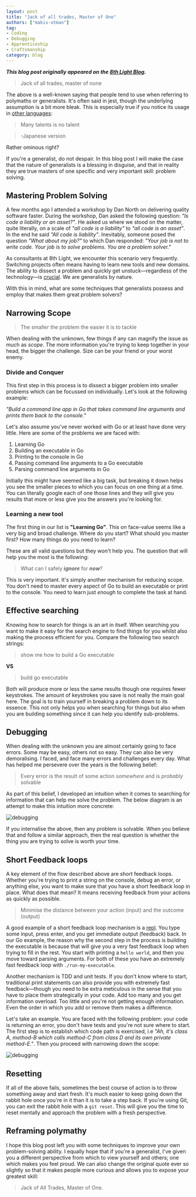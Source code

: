 ```yaml
---
layout: post
title: "Jack of all trades, Master of One"
authors: ["makis-otman"]
tag:
- Coding
- Debugging
- Apprenticeship
- Craftsmanship
category: blog
---
```


___This blog post originally appeared on the [8th Light Blog](https://8thlight.com/blog/makis-otman/2018/10/30/master-of-one.html).___

> Jack of all trades, master of none

The above is a well-known saying that people tend to use when referring to
polymaths or generalists. It's often said in jest, though the underlying
assumption is a bit more bleak. This is especially true if you notice its usage in [other
languages](https://en.wikipedia.org/wiki/Jack_of_all_trades,_master_of_none#In_other_languages):

> Many talents is no talent

> -Japanese version

Rather ominous right?

If you're a generalist, do not despair. In this blog post I will make the
case that the nature of generalists is a blessing in disguise, and that in
reality they are true masters of one specific and very important skill:
problem solving.

## Mastering Problem Solving

A few months ago I attended a workshop by Dan North on delivering quality
software faster. During the workshop, Dan asked the following question: _"Is
code a liability or an asset?"_. He asked us where we stood on the matter,
quite literally, on a scale of _"all code is a liability"_ to _"all code is an
asset"_. In the end he said _"All code is liability"_. Inevitably, someone
posed the question _"What about my job?"_ to which Dan responded: _"Your job is not to write code. Your job is to solve problems. You are a problem solver."_

As consultants at 8th Light, we encounter this scenario very frequently.
Switching projects often means having to learn new tools and new domains.
The ability to dissect a problem and quickly get unstuck—regardless of the technology—is
[crucial](https://twitter.com/ctford/status/1016425570513678336). We are
generalists by nature.

With this in mind, what are some techniques that generalists possess and
employ that makes them great problem solvers?

## Narrowing Scope

> The smaller the problem the easier it is to tackle

When dealing with the unknown, few things if any can magnify the issue as
much as _scope_. The more information you're trying to keep
together in your head, the bigger the challenge. Size can be your
friend or your worst enemy.

### Divide and Conquer

This first step in this process is to dissect a bigger problem into smaller
problems which can be focussed on individually. Let's look at the following example:

_"Build a command line app in Go that takes command line arguments and prints them
back to the console."_

Let's also assume you've never worked with Go or at least have done very little.
Here are some of the problems we are faced with:

1. Learning Go
2. Building an executable in Go
3. Printing to the console in Go
4. Passing command line arguments to a Go executable
5. Parsing command line arguments in Go

Initially this might have seemed like a big task, but breaking it down helps
you see the smaller pieces to which you can focus on one thing at a time.
You can literally google each of one those lines and they will give you results
that more or less give you the answers you're looking for.

### Learning a new tool

The first thing in our list is **"Learning Go"**. This on face-value seems like a
very big and broad challenge. Where do you start? What should you
master first? How many things do you need to learn?

These are all valid questions but they won't help you. The question that
will help you the most is the following:

> What can I safely _**ignore**_ for _**now**_?

This is very important. It's simply another mechanism for reducing scope.
You don't need to master every aspect of Go to build an executable or
print to the console. You need to learn just _enough_ to complete the task at hand.

## Effective searching

Knowing how to search for things is an art in itself. When searching you
want to make it easy for the search engine to find things for you whilst
also making the process efficient for you. Compare the following two search
strings:

> show me how to build a Go executable

**VS**

> build go executable

Both will produce more or less the same results though one requires fewer
keystrokes. The amount of keystrokes you save is not really the main goal
here. The goal is to train yourself in breaking a problem down to its
essence. This not only helps you when searching for things but also when
you are building something since it can help you identify sub-problems.

## Debugging

When dealing with the unknown you are almost certainly going to face
errors. Some may be easy, others not so easy. They can also be very
demoralising. I faced, and face many errors and challenges every day. What
has helped me persevere over the years is the following belief:

> Every error is the result of some action *somewhere* and is *probably* solvable

As part of this belief, I developed an intuition when it comes to searching
for information that can help me solve the problem. The below diagram is an
attempt to make this intuition more concrete:

![debugging](/assets/searching.png)

If you internalise the above, then any problem is solvable. When you believe
that and follow a similar approach, then the real question is whether the
thing you are trying to solve is worth your time.

## Short Feedback loops

A key element of the flow described above are short feedback loops.
Whether you're trying to print a string on the console, debug an error, or
anything else, you want to make sure that you have a short feedback loop in
place. What does that mean? It means receiving feedback from your actions
as quickly as possible.

> Minimise the distance between your action (input) and the outcome (output)

A good example of a short feedback loop mechanism is a
[repl](https://en.wikipedia.org/wiki/Read%E2%80%93eval%E2%80%93print_loop).
You type some input, press enter, and you get immediate output (feedback)
back. In our Go example, the reason why the second step in the process is
building the executable is because that will give you a very fast feedback
loop when trying to fill in the rest. You start with printing a `hello
world`, and then you move toward parsing arguments. For both of these you
have an extremely fast feedback loop with `./run-my-executable`.

Another mechanism is TDD and unit tests. If you don't know where to start, traditional print statements can
also provide you with extremely fast feedback—though you need to be extra meticulous in the sense that you have to place them strategically in your code. Add too many and you get information overload. Too little and you're not getting enough information. Even the order in which you add or remove them makes a difference.

Let's take an example. You are faced with the following
problem: your code is returning an error, you don't have tests and you're
not sure where to start. The first step is to establish which code path is
exercised, i.e _"Ah, it's class A, method-B which calls method-C from class D and
its own private method-E."_. Then you proceed with narrowing down the scope:

![debugging](/assets/debugging.png)

## Resetting

If all of the above fails, sometimes the best course of action is to throw
something away and start fresh. It's much easier to keep going down the rabbit
hole once you're in it than it is to take a step back. If you're using Git,
you can exit the rabbit hole with a `git reset`. This will give you the
time to reset mentally and approach the problem with a fresh perspective.

## Reframing polymathy

I hope this blog post left you with some techniques to improve your own
problem-solving ability. I equally hope that if you're a generalist, I've
given you a different perspective from which to view yourself and others;
one which makes you feel proud. We can also change the original quote
ever so slightly so that it makes people more curious and allows you to
expose your greatest skill:

> Jack of All Trades, Master of One.

